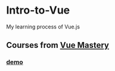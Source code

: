 # Intro-to-Vue
My learning process of Vue.js
## Courses from [Vue Mastery](https://www.vuemastery.com/courses/intro-to-vue-js)
### [demo](https://jongtak-bae.github.io/Intro-to-Vue/)
